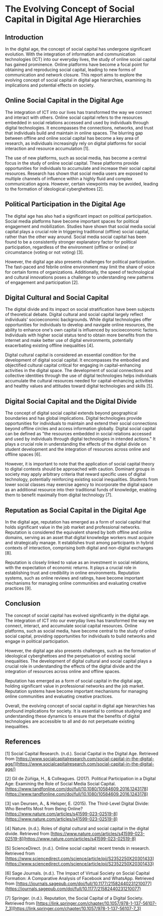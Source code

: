 # The Evolving Concept of Social Capital in Digital Age Hierarchies

## Introduction

In the digital age, the concept of social capital has undergone significant evolution. With the integration of information and communication technologies (ICT) into our everyday lives, the study of online social capital has gained prominence. Online platforms have become a focal point for obtaining and reproducing social capital, leading to new forms of communication and network closure. This report aims to explore the evolving concept of social capital in digital age hierarchies, examining its implications and potential effects on society.

## Online Social Capital in the Digital Age

The integration of ICT into our lives has transformed the way we connect and interact with others. Online social capital refers to the resources embedded in social relations accessed and used by individuals through digital technologies. It encompasses the connections, networks, and trust that individuals build and maintain in online spaces. The blurring gap between offline and online social capital has become a key area of research, as individuals increasingly rely on digital platforms for social interaction and resource accumulation [1].

The use of new platforms, such as social media, has become a central focus in the study of online social capital. These platforms provide opportunities for individuals to accumulate and increase their social capital resources. Research has shown that social media users are exposed to multiple channels of influence within a highly fluid and complex communication agora. However, certain viewpoints may be avoided, leading to the formation of ideological cyberghettoes [2].

## Political Participation in the Digital Age

The digital age has also had a significant impact on political participation. Social media platforms have become important spaces for political engagement and mobilization. Studies have shown that social media social capital plays a crucial role in triggering traditional (offline) social capital, rather than the other way around. Social media social capital has been found to be a consistently stronger explanatory factor for political participation, regardless of the environment (offline or online) or circumstance (voting or not voting) [3].

However, the digital age also presents challenges for political participation. The fast-paced and febrile online environment may limit the share of voice for certain forms of organizations. Additionally, the speed of technological and cultural innovations poses a challenge to understanding new patterns of engagement and participation [2].

## Digital Cultural and Social Capital

The digital divide and its impact on social stratification have been subjects of theoretical debate. Digital cultural and social capital largely reflect individuals' socioeconomic backgrounds. While digital technologies offer opportunities for individuals to develop and navigate online resources, the ability to enhance one's own capital is influenced by socioeconomic factors. Individuals with higher social status tend to obtain more benefits from the internet and make better use of digital environments, potentially exacerbating existing offline inequalities [4].

Digital cultural capital is considered an essential condition for the development of digital social capital. It encompasses the embodied and objectified cultural capital critical for engaging in capital-enhancing activities in the digital space. The development of social connections and collective identities through the use of digital technologies helps individuals accumulate the cultural resources needed for capital-enhancing activities and healthy values and attitudes toward digital technologies and skills [5].

## Digital Social Capital and the Digital Divide

The concept of digital social capital extends beyond geographical boundaries and has global implications. Digital technologies provide opportunities for individuals to maintain and extend their social connections beyond offline circles and access information globally. Digital social capital can be defined as "the resources embedded in social relations accessed and used by individuals through digital technologies in intended actions." It plays a crucial role in understanding the effects of the digital divide on student development and the integration of resources across online and offline spaces [6].

However, it is important to note that the application of social capital theory to digital contexts should be approached with caution. Dominant groups in society may apply arbitrary criteria that reward specific uses of digital technology, potentially reinforcing existing social inequalities. Students from lower social classes may exercise agency to incorporate the digital space as an additional resource into their traditional funds of knowledge, enabling them to benefit maximally from digital technology [7].

## Reputation as Social Capital in the Digital Age

In the digital age, reputation has emerged as a form of social capital that holds significant value in the job market and professional networks. Reputation is considered the equivalent shared by both offline and online domains, serving as an asset that digital knowledge workers must acquire and strategically manage. It establishes trust among participants in hybrid contexts of interaction, comprising both digital and non-digital exchanges [8].

Reputation is closely linked to value as an investment in social relations, with the expectation of economic returns. It plays a crucial role in establishing trust and credibility in online environments. Reputation systems, such as online reviews and ratings, have become important mechanisms for managing online communities and evaluating creative practices [9].

## Conclusion

The concept of social capital has evolved significantly in the digital age. The integration of ICT into our everyday lives has transformed the way we connect, interact, and accumulate social capital resources. Online platforms, such as social media, have become central to the study of online social capital, providing opportunities for individuals to build networks and engage in political participation.

However, the digital age also presents challenges, such as the formation of ideological cyberghettoes and the perpetuation of existing social inequalities. The development of digital cultural and social capital plays a crucial role in understanding the effects of the digital divide and the integration of resources across online and offline spaces.

Reputation has emerged as a form of social capital in the digital age, holding significant value in professional networks and the job market. Reputation systems have become important mechanisms for managing online communities and evaluating creative practices.

Overall, the evolving concept of social capital in digital age hierarchies has profound implications for society. It is essential to continue studying and understanding these dynamics to ensure that the benefits of digital technologies are accessible to all and do not perpetuate existing inequalities.

## References

[1] Social Capital Research. (n.d.). Social Capital in the Digital Age. Retrieved from [https://www.socialcapitalresearch.com/social-capital-in-the-digital-age/](https://www.socialcapitalresearch.com/social-capital-in-the-digital-age/)

[2] Gil de Zúñiga, H., & Colleagues. (2017). Political Participation in a Digital Age: Examining the Role of Social Media Social Capital. [https://www.tandfonline.com/doi/full/10.1080/10584609.2016.1243178](https://www.tandfonline.com/doi/full/10.1080/10584609.2016.1243178)

[3] van Deursen, A., & Helsper, E. (2015). The Third-Level Digital Divide: Who Benefits Most from Being Online? [https://www.nature.com/articles/s41599-023-02519-8](https://www.nature.com/articles/s41599-023-02519-8)

[4] Nature. (n.d.). Roles of digital cultural and social capital in the digital divide. Retrieved from [https://www.nature.com/articles/s41599-023-02519-8](https://www.nature.com/articles/s41599-023-02519-8)

[5] ScienceDirect. (n.d.). Online social capital: recent trends in research. Retrieved from [https://www.sciencedirect.com/science/article/pii/S2352250X20301433](https://www.sciencedirect.com/science/article/pii/S2352250X20301433)

[6] Sage Journals. (n.d.). The Impact of Virtual Society on Social Capital Formation: A Comparative Analysis of Facebook and WhatsApp. Retrieved from [https://journals.sagepub.com/doi/full/10.1177/21582440231210077](https://journals.sagepub.com/doi/full/10.1177/21582440231210077)

[7] Springer. (n.d.). Reputation, the Social Capital of a Digital Society. Retrieved from [https://link.springer.com/chapter/10.1057/978-1-137-56107-7_3](https://link.springer.com/chapter/10.1057/978-1-137-56107-7_3)